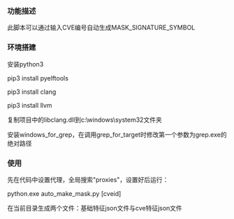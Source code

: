 ### 功能描述

此脚本可以通过输入CVE编号自动生成MASK_SIGNATURE_SYMBOL

### 环境搭建
安装python3

pip3 install pyelftools

pip3 install clang

pip3 install llvm

复制项目中的libclang.dll到c:\windows\system32文件夹

安装windows_for_grep，在调用grep_for_target时修改第一个参数为grep.exe的绝对路径

### 使用
先在代码中设置代理，全局搜索"proxies"，设置好后运行：

python.exe auto_make_mask.py [cveid]

在当前目录生成两个文件：基础特征json文件与cve特征json文件
